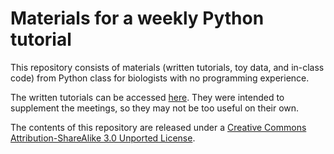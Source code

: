 # Materials for a weekly Python tutorial

This repository consists of materials (written tutorials, toy data, and
in-class code) from Python class for biologists with no programming
experience.

The written tutorials can be accessed [here][tutorials]. They were
intended to supplement the meetings, so they may not be too useful on
their own.

The contents of this repository are released under a
[Creative Commons Attribution-ShareAlike 3.0 Unported License][license].

[tutorials]: http://kyleam.github.io/python-tutorial/
[license]: http://creativecommons.org/licenses/by-sa/3.0/deed.en_US
